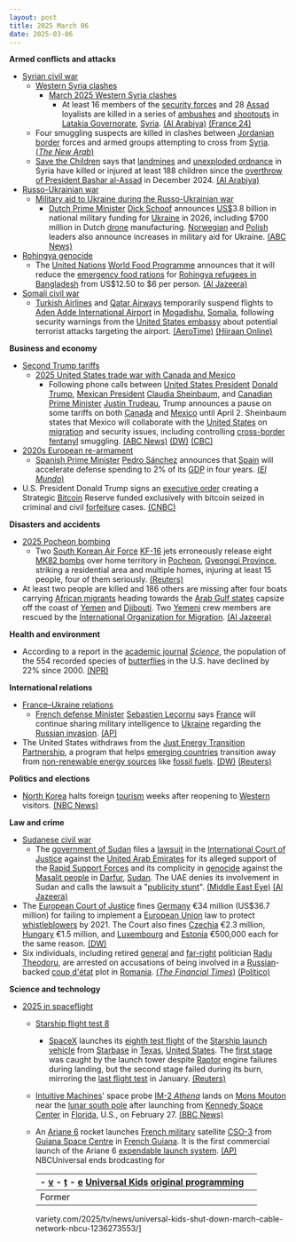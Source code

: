 ```yaml
---
layout: post
title: 2025 March 06
date: 2025-03-06
---
```



**Armed conflicts and attacks**

* [Syrian civil war](https://en.wikipedia.org/wiki/Syrian_civil_war "Syrian civil war")
  + [Western Syria clashes](https://en.wikipedia.org/wiki/Western_Syria_clashes_%28December_2024%E2%80%93present%29 "Western Syria clashes (December 2024–present)")
    - [March 2025 Western Syria clashes](https://en.wikipedia.org/wiki/March_2025_Western_Syria_clashes "March 2025 Western Syria clashes")
      * At least 16 members of the [security forces](https://en.wikipedia.org/wiki/Syrian_Armed_Forces "Syrian Armed Forces") and 28 [Assad](https://en.wikipedia.org/wiki/Bashar_al-Assad "Bashar al-Assad") loyalists are killed in a series of [ambushes](https://en.wikipedia.org/wiki/Ambush "Ambush") and [shootouts](https://en.wikipedia.org/wiki/Shootout "Shootout") in [Latakia Governorate](https://en.wikipedia.org/wiki/Latakia_Governorate "Latakia Governorate"), [Syria](https://en.wikipedia.org/wiki/Syria "Syria"). [(Al Arabiya)](https://english.alarabiya.net/News/middle-east/2025/03/06/syria-forces-say-clashing-with-gunmen-affiliated-with-an-al-assad-era-commander) [(France 24)](https://www.france24.com/en/middle-east/20250306-deadly-clashes-erupt-between-syrian-forces-and-remnants-of-assad-s-militias)
  + Four smuggling suspects are killed in clashes between [Jordanian border](https://en.wikipedia.org/wiki/Jordan%E2%80%93Syria_border "Jordan–Syria border") forces and armed groups attempting to cross from [Syria](https://en.wikipedia.org/wiki/Syria "Syria"). [(*The New Arab*)](https://www.newarab.com/news/jordanian-forces-clash-smugglers-syria-border)
  + [Save the Children](https://en.wikipedia.org/wiki/Save_the_Children "Save the Children") says that [landmines](https://en.wikipedia.org/wiki/Landmines "Landmines") and [unexploded ordnance](https://en.wikipedia.org/wiki/Unexploded_ordnance "Unexploded ordnance") in Syria have killed or injured at least 188 children since the [overthrow of President Bashar al-Assad](https://en.wikipedia.org/wiki/Fall_of_the_Assad_regime "Fall of the Assad regime") in December 2024. [(Al Arabiya)](https://english.alarabiya.net/News/middle-east/2025/03/06/syria-leftover-explosives-kill-and-injure-over-180-children-ngo)
* [Russo-Ukrainian war](https://en.wikipedia.org/wiki/Russo-Ukrainian_war "Russo-Ukrainian war")
  + [Military aid to Ukraine during the Russo-Ukrainian war](https://en.wikipedia.org/wiki/List_of_military_aid_to_Ukraine_during_the_Russo-Ukrainian_War "List of military aid to Ukraine during the Russo-Ukrainian War")
    - [Dutch Prime Minister](https://en.wikipedia.org/wiki/Prime_Minister_of_the_Netherlands "Prime Minister of the Netherlands") [Dick Schoof](https://en.wikipedia.org/wiki/Dick_Schoof "Dick Schoof") announces [US$](https://en.wikipedia.org/wiki/United_States_dollar "United States dollar")3.8 billion in national military funding for [Ukraine](https://en.wikipedia.org/wiki/Ukraine "Ukraine") in 2026, including $700 million in Dutch [drone](https://en.wikipedia.org/wiki/Drone_warfare "Drone warfare") manufacturing. [Norwegian](https://en.wikipedia.org/wiki/Norway "Norway") and [Polish](https://en.wikipedia.org/wiki/Poland "Poland") leaders also announce increases in military aid for Ukraine. [(ABC News)](https://abcnews.go.com/International/zelenskyy-arrives-emergency-europe-summit-amid-pressure-us/story?id=119503760)
* [Rohingya genocide](https://en.wikipedia.org/wiki/Rohingya_genocide "Rohingya genocide")
  + The [United Nations](https://en.wikipedia.org/wiki/United_Nations "United Nations") [World Food Programme](https://en.wikipedia.org/wiki/World_Food_Programme "World Food Programme") announces that it will reduce the [emergency food rations](https://en.wikipedia.org/wiki/Emergency_rations "Emergency rations") for [Rohingya refugees in Bangladesh](https://en.wikipedia.org/wiki/Rohingya_refugees_in_Bangladesh "Rohingya refugees in Bangladesh") from US$12.50 to $6 per person. [(Al Jazeera)](https://www.aljazeera.com/news/2025/3/6/un-to-halve-rohingya-food-aid-in-bangladesh-amid-funding-crunch)
* [Somali civil war](https://en.wikipedia.org/wiki/Somali_Civil_War_%282009%E2%80%93present%29 "Somali Civil War (2009–present)")
  + [Turkish Airlines](https://en.wikipedia.org/wiki/Turkish_Airlines "Turkish Airlines") and [Qatar Airways](https://en.wikipedia.org/wiki/Qatar_Airways "Qatar Airways") temporarily suspend flights to [Aden Adde International Airport](https://en.wikipedia.org/wiki/Aden_Adde_International_Airport "Aden Adde International Airport") in [Mogadishu](https://en.wikipedia.org/wiki/Mogadishu "Mogadishu"), [Somalia](https://en.wikipedia.org/wiki/Somalia "Somalia"), following security warnings from the [United States embassy](https://en.wikipedia.org/wiki/Embassy_of_the_United_States%2C_Mogadishu "Embassy of the United States, Mogadishu") about potential terrorist attacks targeting the airport. [(AeroTime)](https://www.aerotime.aero/articles/turkish-airlines-qatar-airways-somalia-mogadishu) [(Hiiraan Online)](https://www.hiiraan.com/news4/2025/Mar/200547/u_s_embassy_warning_triggers_flight_cancellations_by_turkish_airlines_and_qatar_airways_to_mogadishu.aspx)

**Business and economy**

* [Second Trump tariffs](https://en.wikipedia.org/wiki/Second_Trump_tariffs "Second Trump tariffs")
  + [2025 United States trade war with Canada and Mexico](https://en.wikipedia.org/wiki/2025_United_States_trade_war_with_Canada_and_Mexico "2025 United States trade war with Canada and Mexico")
    - Following phone calls between [United States President](https://en.wikipedia.org/wiki/President_of_the_United_States "President of the United States") [Donald Trump](https://en.wikipedia.org/wiki/Donald_Trump "Donald Trump"), [Mexican President](https://en.wikipedia.org/wiki/President_of_Mexico "President of Mexico") [Claudia Sheinbaum](https://en.wikipedia.org/wiki/Claudia_Sheinbaum "Claudia Sheinbaum"), and [Canadian Prime Minister](https://en.wikipedia.org/wiki/Prime_Minister_of_Canada "Prime Minister of Canada") [Justin Trudeau](https://en.wikipedia.org/wiki/Justin_Trudeau "Justin Trudeau"), Trump announces a pause on some tariffs on both [Canada](https://en.wikipedia.org/wiki/Canada "Canada") and [Mexico](https://en.wikipedia.org/wiki/Mexico "Mexico") until April 2. Sheinbaum states that Mexico will collaborate with the [United States](https://en.wikipedia.org/wiki/United_States "United States") on [migration](https://en.wikipedia.org/wiki/Immigration_policy_of_the_United_States "Immigration policy of the United States") and security issues, including controlling [cross-border](https://en.wikipedia.org/wiki/Mexico%E2%80%93United_States_border "Mexico–United States border") [fentanyl](https://en.wikipedia.org/wiki/Fentanyl "Fentanyl") smuggling. [(ABC News)](https://abcnews.go.com/Politics/live-updates/trump-2nd-term-tariffs-ukraine/?id=119377651) [(DW)](https://www.dw.com/en/us-updates-trump-delays-most-tariffs-on-mexico/live-71850905) [(CBC)](https://www.cbc.ca/news/politics/trudeau-trump-trade-war-deal-1.7476311)
* [2020s European re-armament](https://en.wikipedia.org/wiki/2020s_European_re-armament "2020s European re-armament")
  + [Spanish Prime Minister](https://en.wikipedia.org/wiki/Prime_Minister_of_Spain "Prime Minister of Spain") [Pedro Sánchez](https://en.wikipedia.org/wiki/Pedro_S%C3%A1nchez "Pedro Sánchez") announces that [Spain](https://en.wikipedia.org/wiki/Spain "Spain") will accelerate defense spending to 2% of its [GDP](https://en.wikipedia.org/wiki/Gross_domestic_product "Gross domestic product") in four years. [(*El Mundo*)](https://www.elmundo.es/espana/2025/03/07/67c9f301e9cf4ad2698b45b3.html)
* U.S. President Donald Trump signs an [executive order](https://en.wikipedia.org/wiki/Executive_order "Executive order") creating a Strategic [Bitcoin](https://en.wikipedia.org/wiki/Bitcoin "Bitcoin") Reserve funded exclusively with bitcoin seized in criminal and civil [forfeiture](https://en.wikipedia.org/wiki/Asset_forfeiture "Asset forfeiture") cases. [(CNBC)](https://www.cnbc.com/2025/03/06/trump-signs-executive-order-for-us-strategic-bitcoin-reserve.html)

**Disasters and accidents**

* [2025 Pocheon bombing](https://en.wikipedia.org/wiki/2025_Pocheon_bombing "2025 Pocheon bombing")
  + Two [South Korean Air Force](https://en.wikipedia.org/wiki/Republic_of_Korea_Air_Force "Republic of Korea Air Force") [KF-16](https://en.wikipedia.org/wiki/General_Dynamics_F-16_Fighting_Falcon "General Dynamics F-16 Fighting Falcon") jets erroneously release eight [MK82 bombs](https://en.wikipedia.org/wiki/Mark_82_bomb "Mark 82 bomb") over home territory in [Pocheon](https://en.wikipedia.org/wiki/Pocheon "Pocheon"), [Gyeonggi Province](https://en.wikipedia.org/wiki/Gyeonggi_Province "Gyeonggi Province"), striking a residential area and multiple homes, injuring at least 15 people, four of them seriously. [(Reuters)](https://www.reuters.com/world/asia-pacific/seven-hurt-south-korea-after-shell-lands-civilian-area-during-military-drills-2025-03-06/)
* At least two people are killed and 186 others are missing after four boats carrying [African migrants](https://en.wikipedia.org/wiki/Emigration_from_Africa "Emigration from Africa") heading towards the [Arab Gulf states](https://en.wikipedia.org/wiki/Arab_Gulf_states "Arab Gulf states") capsize off the coast of [Yemen](https://en.wikipedia.org/wiki/Yemen "Yemen") and [Djibouti](https://en.wikipedia.org/wiki/Djibouti "Djibouti"). Two [Yemeni](https://en.wikipedia.org/wiki/Yemenis "Yemenis") crew members are rescued by the [International Organization for Migration](https://en.wikipedia.org/wiki/International_Organization_for_Migration "International Organization for Migration"). [(Al Jazeera)](https://www.aljazeera.com/news/2025/3/7/two-dead-186-missing-after-four-boats-sink-off-yemen-and-djibouti-un)

**Health and environment**

* According to a report in the [academic journal](https://en.wikipedia.org/wiki/Academic_journal "Academic journal") *[Science](https://en.wikipedia.org/wiki/Science_%28journal%29 "Science (journal)")*, the population of the 554 recorded species of [butterflies](https://en.wikipedia.org/wiki/Butterflies "Butterflies") in the U.S. have declined by 22% since 2000. [(NPR)](https://www.npr.org/2025/03/06/nx-s1-5317535/butterfly-numbers-have-fallen-by-nearly-a-quarter-since-2000)

**International relations**

* [France–Ukraine relations](https://en.wikipedia.org/wiki/France%E2%80%93Ukraine_relations "France–Ukraine relations")
  + [French defense Minister](https://en.wikipedia.org/wiki/Minister_of_the_Armed_Forces_%28France%29 "Minister of the Armed Forces (France)") [Sebastien Lecornu](https://en.wikipedia.org/wiki/Sebastien_Lecornu "Sebastien Lecornu") says [France](https://en.wikipedia.org/wiki/France "France") will continue sharing military intelligence to [Ukraine](https://en.wikipedia.org/wiki/Ukraine "Ukraine") regarding the [Russian invasion](https://en.wikipedia.org/wiki/Russian_invasion_of_Ukraine "Russian invasion of Ukraine"). [(AP)](https://apnews.com/article/ukraine-russia-military-intelligence-france-lecornu-kyiv-96e3838b673270ccd38917d853031114)
* The United States withdraws from the [Just Energy Transition Partnership](https://en.wikipedia.org/wiki/Just_Energy_Transition_Partnership "Just Energy Transition Partnership"), a program that helps [emerging countries](https://en.wikipedia.org/wiki/Emerging_market "Emerging market") transition away from [non-renewable energy sources](https://en.wikipedia.org/wiki/Non-renewable_resource "Non-renewable resource") like [fossil fuels](https://en.wikipedia.org/wiki/Fossil_fuels "Fossil fuels"). [(DW)](https://www.dw.com/en/us-exits-93-billion-climate-deal-with-developing-nations/a-71847744) [(Reuters)](https://www.reuters.com/sustainability/climate-energy/us-withdrawing-plan-help-major-polluters-move-coal-sources-2025-03-05/)

**Politics and elections**

* [North Korea](https://en.wikipedia.org/wiki/North_Korea "North Korea") halts foreign [tourism](https://en.wikipedia.org/wiki/Tourism_in_North_Korea "Tourism in North Korea") weeks after reopening to [Western](https://en.wikipedia.org/wiki/Western_world "Western world") visitors. [(NBC News)](https://www.nbcnews.com/news/world/north-korea-halts-foreign-tourism-weeks-reopening-western-visitors-rcna195065)

**Law and crime**

* [Sudanese civil war](https://en.wikipedia.org/wiki/Sudanese_civil_war_%282023%E2%80%93present%29 "Sudanese civil war (2023–present)")
  + The [government of Sudan](https://en.wikipedia.org/wiki/Government_of_Sudan "Government of Sudan") files a [lawsuit](https://en.wikipedia.org/wiki/Lawsuit "Lawsuit") in the [International Court of Justice](https://en.wikipedia.org/wiki/International_Court_of_Justice "International Court of Justice") against the [United Arab Emirates](https://en.wikipedia.org/wiki/United_Arab_Emirates "United Arab Emirates") for its alleged support of the [Rapid Support Forces](https://en.wikipedia.org/wiki/Rapid_Support_Forces "Rapid Support Forces") and its complicity in [genocide](https://en.wikipedia.org/wiki/Genocide "Genocide") against the [Masalit people](https://en.wikipedia.org/wiki/Masalit_people "Masalit people") in [Darfur](https://en.wikipedia.org/wiki/Darfur "Darfur"), [Sudan](https://en.wikipedia.org/wiki/Sudan "Sudan"). The UAE denies its involvement in Sudan and calls the lawsuit a "[publicity stunt](https://en.wikipedia.org/wiki/Publicity_stunt "Publicity stunt")". [(Middle East Eye)](https://www.middleeasteye.net/news/sudan-launches-case-against-uae-icj-over-complicity-genocide) [(Al Jazeera)](https://www.aljazeera.com/news/2025/3/6/sudan-files-case-against-uae-at-top-un-court-over-complicity-in-genocide)
* The [European Court of Justice](https://en.wikipedia.org/wiki/European_Court_of_Justice "European Court of Justice") fines [Germany](https://en.wikipedia.org/wiki/Germany "Germany") €34 million (US$36.7 million) for failing to implement a [European Union](https://en.wikipedia.org/wiki/European_Union "European Union") law to protect [whistleblowers](https://en.wikipedia.org/wiki/Whistleblowers "Whistleblowers") by 2021. The Court also fines [Czechia](https://en.wikipedia.org/wiki/Czechia "Czechia") €2.3 million, [Hungary](https://en.wikipedia.org/wiki/Hungary "Hungary") €1.5 million, and [Luxembourg](https://en.wikipedia.org/wiki/Luxembourg "Luxembourg") and [Estonia](https://en.wikipedia.org/wiki/Estonia "Estonia") €500,000 each for the same reason. [(DW)](https://www.dw.com/en/germany-fined-34-million-for-late-whistleblower-protection/a-71843936)
* Six individuals, including retired [general](https://en.wikipedia.org/wiki/Romanian_Armed_Forces "Romanian Armed Forces") and [far-right](https://en.wikipedia.org/wiki/Far-right "Far-right") politician [Radu Theodoru](https://en.wikipedia.org/wiki/Radu_Theodoru "Radu Theodoru"), are arrested on accusations of being involved in a [Russian](https://en.wikipedia.org/wiki/Russia "Russia")-backed [coup d'état](https://en.wikipedia.org/wiki/Coup_d%27%C3%A9tat "Coup d'état") plot in [Romania](https://en.wikipedia.org/wiki/Romania "Romania"). [(*The Financial Times*)](https://www.ft.com/content/414d9140-05e1-4f80-83de-4d7421134f57) [(Politico)](https://www.politico.eu/article/romania-foils-revolution-pro-russia-group-featuring-101-year-old-man-holocaust-denying/)

**Science and technology**

* [2025 in spaceflight](https://en.wikipedia.org/wiki/2025_in_spaceflight "2025 in spaceflight")
  + [Starship flight test 8](https://en.wikipedia.org/wiki/Starship_flight_test_8 "Starship flight test 8")
    - [SpaceX](https://en.wikipedia.org/wiki/SpaceX "SpaceX") launches its [eighth test flight](https://en.wikipedia.org/wiki/Starship_flight_test_8 "Starship flight test 8") of the [Starship launch vehicle](https://en.wikipedia.org/wiki/SpaceX_Starship "SpaceX Starship") from [Starbase](https://en.wikipedia.org/wiki/SpaceX_Starbase "SpaceX Starbase") in [Texas](https://en.wikipedia.org/wiki/Texas "Texas"), [United States](https://en.wikipedia.org/wiki/United_States "United States"). The [first stage](https://en.wikipedia.org/wiki/SpaceX_Super_Heavy "SpaceX Super Heavy") was caught by the launch tower despite [Raptor](https://en.wikipedia.org/wiki/SpaceX_Raptor "SpaceX Raptor") engine failures during landing, but the second stage failed during its burn, mirroring the [last flight test](https://en.wikipedia.org/wiki/Starship_flight_test_7 "Starship flight test 7") in January. [(Reuters)](https://www.reuters.com/technology/space/spacex-launches-eighth-starship-test-eyeing-ships-mock-satellite-deployment-2025-03-06/)
  + [Intuitive Machines](https://en.wikipedia.org/wiki/Intuitive_Machines "Intuitive Machines")' space probe [IM-2 *Athena*](https://en.wikipedia.org/wiki/IM-2 "IM-2") lands on [Mons Mouton](https://en.wikipedia.org/wiki/Mons_Mouton "Mons Mouton") near the [lunar south pole](https://en.wikipedia.org/wiki/Lunar_south_pole "Lunar south pole") after launching from [Kennedy Space Center](https://en.wikipedia.org/wiki/Kennedy_Space_Center "Kennedy Space Center") in [Florida](https://en.wikipedia.org/wiki/Florida "Florida"), U.S., on February 27. [(BBC News)](https://www.bbc.com/news/articles/c871eeez0yzo)
  + An [Ariane 6](https://en.wikipedia.org/wiki/Ariane_6 "Ariane 6") rocket launches [French military](https://en.wikipedia.org/wiki/French_Armed_Forces "French Armed Forces") satellite [CSO-3](https://en.wikipedia.org/wiki/Composante_Spatiale_Optique "Composante Spatiale Optique") from [Guiana Space Centre](https://en.wikipedia.org/wiki/Guiana_Space_Centre "Guiana Space Centre") in [French Guiana](https://en.wikipedia.org/wiki/French_Guiana "French Guiana"). It is the first commercial launch of the Ariane 6 [expendable launch system](https://en.wikipedia.org/wiki/Expendable_launch_system "Expendable launch system"). [(AP)](https://apnews.com/article/space-ariane-rockets-satellites-military-2ce8b2a7348997ecd22cd6467bc62c25) NBCUniversal ends brodcasting for

    | - [v](https://en.wikipedia.org/wiki/Template%3AUniversal_Kids "Template:Universal Kids") - [t](https://en.wikipedia.org/wiki/Template_talk%3AUniversal_Kids "Template talk:Universal Kids") - [e](https://en.wikipedia.org/wiki/Special%3AEditPage/Template%3AUniversal_Kids "Special:EditPage/Template:Universal Kids")  [Universal Kids](https://en.wikipedia.org/wiki/Universal_Kids "Universal Kids") [original programming](https://en.wikipedia.org/wiki/List_of_programs_broadcast_by_Universal_Kids "List of programs broadcast by Universal Kids") | |
    | --- | --- |
    | Former | |  |  | | --- | --- | | PBS Kids Sprout | + *[The Birthday Show](https://en.wikipedia.org/wiki/The_Birthday_Show "The Birthday Show")* (2005-09) + *[The Chica Show](https://en.wikipedia.org/wiki/The_Chica_Show "The Chica Show")* (2012–15) + *[The Good Night Show](https://en.wikipedia.org/wiki/The_Good_Night_Show "The Good Night Show")* (2005–17) + *The Let's Go Show* (2007–10) + *[Pajanimals](https://en.wikipedia.org/wiki/Pajanimals "Pajanimals")* (2008–13) + *Musical Mornings with Coo* (2007–09) + *[Noodle and Doodle](https://en.wikipedia.org/wiki/Noodle_and_Doodle "Noodle and Doodle")* (2010–13) + *Sprout Diner* (2006–08) + *[Sprout Sharing Show](https://en.wikipedia.org/wiki/Sprout_Sharing_Show "Sprout Sharing Show")* (2008–14) + *Sprout's Snooze-a-Thon* (2007–15) + *[The Sunny Side Up Show](https://en.wikipedia.org/wiki/The_Sunny_Side_Up_Show "The Sunny Side Up Show")* (2007–17) + *The Super Sproutlet Show* (2012–15) + *[Wiggly Waffle](https://en.wikipedia.org/wiki/Wiggly_Waffle "Wiggly Waffle")* (2009–13) | | Sprout | - *[Astroblast!](https://en.wikipedia.org/wiki/Astroblast%21 "Astroblast!")* (2014–15) - *[Dot.](https://en.wikipedia.org/wiki/Dot. "Dot.")* (2016–18) - *[Earth to Luna!](https://en.wikipedia.org/wiki/Earth_to_Luna%21 "Earth to Luna!")* (2014-2016) - *Family Movie Night* (2015–17) - *[Floogals](https://en.wikipedia.org/wiki/Floogals "Floogals")* (2016–20) - *[LazyTown](https://en.wikipedia.org/wiki/LazyTown "LazyTown")* (2013–14) - *[Nina's World](https://en.wikipedia.org/wiki/Nina%27s_World "Nina's World")* (2015–18) - *[Noddy, Toyland Detective](https://en.wikipedia.org/wiki/Noddy%2C_Toyland_Detective "Noddy, Toyland Detective")* (2016–20) - *[Ruff-Ruff, Tweet and Dave](https://en.wikipedia.org/wiki/Ruff-Ruff%2C_Tweet_and_Dave "Ruff-Ruff, Tweet and Dave")* (2015–19) - *[Super Wings](https://en.wikipedia.org/wiki/Super_Wings "Super Wings")* (2015–21) - *[The Ollie & Moon Show](https://en.wikipedia.org/wiki/The_Ollie_%26_Moon_Show "The Ollie & Moon Show")* (2017–21) | | Universal Kids | - *[American Ninja Warrior Junior](https://en.wikipedia.org/wiki/American_Ninja_Warrior_Junior "American Ninja Warrior Junior")* (2018–20) - *[Beat the Clock](https://en.wikipedia.org/wiki/Beat_the_Clock "Beat the Clock")* (2018–19) - *[Cocomelon](https://en.wikipedia.org/wiki/Cocomelon "Cocomelon")* (2021–25) - *[Masha and the Bear](https://en.wikipedia.org/wiki/Masha_and_the_Bear "Masha and the Bear")* (2017–20) - *[The Noise](https://en.wikipedia.org/wiki/The_Noise_%28game_show%29 "The Noise (game show)")* (2017–19) - *[Norman Picklestripes](https://en.wikipedia.org/wiki/Norman_Picklestripes "Norman Picklestripes")* (2019–21) - *[Powerbirds](https://en.wikipedia.org/wiki/Powerbirds "Powerbirds")* (2020–21) - *[Remy & Boo](https://en.wikipedia.org/wiki/Remy_%26_Boo "Remy & Boo")* (2020) - *[Top Chef Junior](https://en.wikipedia.org/wiki/Top_Chef_Junior "Top Chef Junior")* (2017–21) - *[Where's Waldo?](https://en.wikipedia.org/wiki/Where%27s_Waldo%3F_%282019_TV_series%29 "Where's Waldo? (2019 TV series)")* (2019) | |

    variety.com/2025/tv/news/universal-kids-shut-down-march-cable-network-nbcu-1236273553/]
